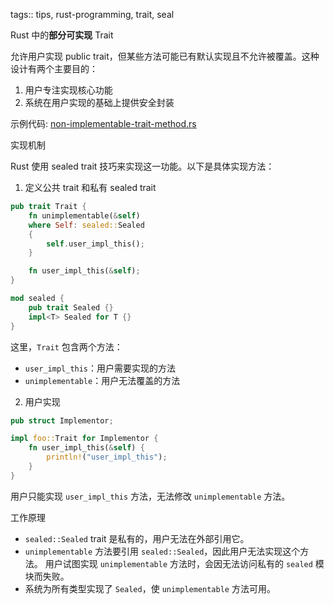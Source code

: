 tags:: tips, rust-programming, trait, seal



Rust 中的**部分可实现** Trait

允许用户实现 public trait，但某些方法可能已有默认实现且不允许被覆盖。这种设计有两个主要目的：

1. 用户专注实现核心功能
2. 系统在用户实现的基础上提供安全封装

示例代码: [non-implementable-trait-method.rs](../../rust-playground/src/bin/non-implementable-trait-method.rs)

实现机制

Rust 使用 sealed trait 技巧来实现这一功能。以下是具体实现方法：

1. 定义公共 trait 和私有 sealed trait

```rust
pub trait Trait {
    fn unimplementable(&self)
    where Self: sealed::Sealed
    {
        self.user_impl_this();
    }

    fn user_impl_this(&self);
}

mod sealed {
    pub trait Sealed {}
    impl<T> Sealed for T {}
}
```

这里，`Trait` 包含两个方法：

- `user_impl_this`：用户需要实现的方法
- `unimplementable`：用户无法覆盖的方法

2. 用户实现

```rust
pub struct Implementor;

impl foo::Trait for Implementor {
    fn user_impl_this(&self) {
        println!("user_impl_this");
    }
}
```

用户只能实现 `user_impl_this` 方法，无法修改 `unimplementable` 方法。

工作原理

- `sealed::Sealed` trait 是私有的，用户无法在外部引用它。
- `unimplementable` 方法要引用 `sealed::Sealed`，因此用户无法实现这个方法。
  用户试图实现 `unimplementable` 方法时，会因无法访问私有的 `sealed` 模块而失败。
- 系统为所有类型实现了 `Sealed`，使 `unimplementable` 方法可用。
